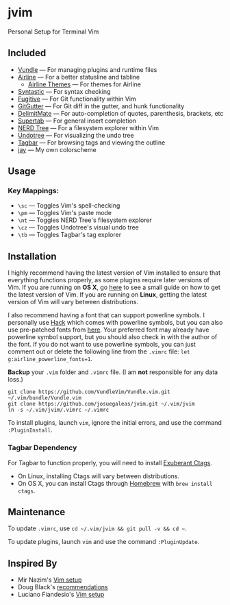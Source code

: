 # jvim
Personal Setup for Terminal Vim

## Included
- [Vundle](https://github.com/VundleVim/Vundle.vim) — For managing plugins and runtime files
- [Airline](https://github.com/vim-airline/vim-airline) — For a better statusline and tabline
	- [Airline Themes](https://github.com/vim-airline/vim-airline-themes) — For themes for Airline
- [Syntastic](https://github.com/scrooloose/syntastic) — For syntax checking
- [Fugitive](https://github.com/tpope/vim-fugitive) — For Git functionality within Vim
- [GitGutter](https://github.com/airblade/vim-gitgutter) — For Git diff in the gutter, and hunk functionality
- [DelimitMate](https://github.com/Raimondi/delimitMate) — For auto-completion of quotes, parenthesis, brackets, etc
- [Supertab](https://github.com/ervandew/supertab.git) — For general insert completion
- [NERD Tree](https://github.com/scrooloose/nerdtree.git) — For a filesystem explorer within Vim
- [Undotree](https://github.com/mbbill/undotree) — For visualizing the undo tree
- [Tagbar](https://github.com/majutsushi/tagbar) — For browsing tags and viewing the outline
- [jay](https://github.com/josuegaleas/jay) — My own colorscheme

## Usage
### Key Mappings:
- `\sc` — Toggles Vim's spell-checking
- `\pm` — Toggles Vim's paste mode
- `\nt` — Toggles NERD Tree's filesystem explorer
- `\cz` — Toggles Undotree's visual undo tree
- `\tb` — Toggles Tagbar's tag explorer

## Installation
I highly recommend having the latest version of Vim installed to ensure that everything functions properly, as some plugins require later versions of Vim. If you are running on **OS X**, go [here](https://github.com/josuegaleas/jvim/blob/master/OS%20X%20VIM.md) to see a small guide on how to get the latest version of Vim. If you are running on **Linux**, getting the latest version of Vim will vary between distributions.

I also recommend having a font that can support powerline symbols. I personally use [Hack](https://github.com/chrissimpkins/Hack) which comes with powerline symbols, but you can also use pre-patched fonts from [here](https://github.com/powerline/fonts). Your preferred font may already have powerline symbol support, but you should also check in with the author of the font. If you do not want to use powerline symbols, you can just comment out or delete the following line from the `.vimrc` file: `let g:airline_powerline_fonts=1`.

**Backup** your `.vim` folder and `.vimrc` file. (I am **not** responsible for any data loss.)
```
git clone https://github.com/VundleVim/Vundle.vim.git ~/.vim/bundle/Vundle.vim
git clone https://github.com/josuegaleas/jvim.git ~/.vim/jvim
ln -s ~/.vim/jvim/.vimrc ~/.vimrc
```
To install plugins, launch `vim`, ignore the initial errors, and use the command `:PluginInstall`.

### Tagbar Dependency
For Tagbar to function properly, you will need to install [Exuberant Ctags](http://ctags.sourceforge.net/).
- On Linux, installing Ctags will vary between distributions.
- On OS X, you can install Ctags through [Homebrew](http://brew.sh/) with `brew install ctags`.

## Maintenance
To update `.vimrc`, use `cd ~/.vim/jvim && git pull -v && cd ~`.

To update plugins, launch `vim` and use the command `:PluginUpdate`.

## Inspired By
- Mir Nazim's [Vim setup](http://mirnazim.org/writings/vim-plugins-i-use/)
- Doug Black's [recommendations](http://dougblack.io/words/a-good-vimrc.html)
- Luciano Fiandesio's [Vim setup](http://www.lucianofiandesio.com/vim-configuration-for-happy-java-coding)
